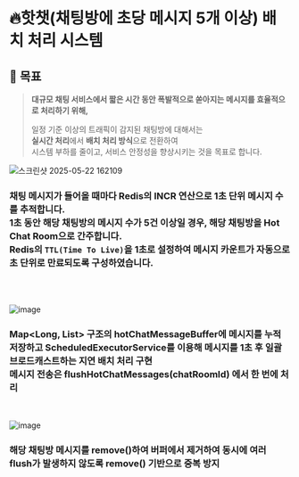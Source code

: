 
# 🔥핫챗(채팅방에 초당 메시지 5개 이상) 배치 처리 시스템

## 🎯 목표

> **대규모 채팅 서비스에서 짧은 시간 동안 폭발적으로 쏟아지는 메시지를 효율적으로 처리하기 위해,**
> 
> 일정 기준 이상의 트래픽이 감지된 채팅방에 대해서는  
> **실시간 처리**에서 **배치 처리 방식**으로 전환하여  
> 시스템 부하를 줄이고, 서비스 안정성을 향상시키는 것을 목표로 합니다.

![스크린샷 2025-05-22 162109](https://github.com/user-attachments/assets/90e27f1f-c7f3-435e-b398-60788f73f2b4)

### 채팅 메시지가 들어올 때마다 Redis의 INCR 연산으로 1초 단위 메시지 수를 추적합니다. <br> 1초 동안 해당 채팅방의 메시지 수가 5건 이상일 경우, 해당 채팅방을 Hot Chat Room으로 간주합니다. <br> Redis의 `TTL(Time To Live)`을 **1초로 설정**하여 메시지 카운트가 자동으로 **초 단위로 만료**되도록 구성하였습니다.

<br>
<br>


![image](https://github.com/user-attachments/assets/e90a18b6-84fd-4bd5-ba39-104c8888e876)
### Map<Long, List<String>> 구조의 hotChatMessageBuffer에 메시지를 누적 저장하고 ScheduledExecutorService를 이용해 메시지를 1초 후 일괄 브로드캐스트하는 지연 배치 처리 구현 <br> 메시지 전송은 flushHotChatMessages(chatRoomId) 에서 한 번에 처리

<br>

![image](https://github.com/user-attachments/assets/f696e344-b00e-40be-9341-083e12533bfd)
### 해당 채팅방 메시지를 remove()하여 버퍼에서 제거하여 동시에 여러 flush가 발생하지 않도록 remove() 기반으로 중복 방지
